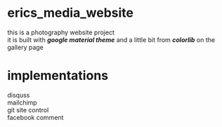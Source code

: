 # erics_media_website

this is a photography website project<br>
it is built with <b><i>google material theme</i></b> and a little bit from <b><i>colorlib</i></b> on the gallery page

# implementations

disquss<br>
mailchimp<br>
git site control<br>
facebook comment
